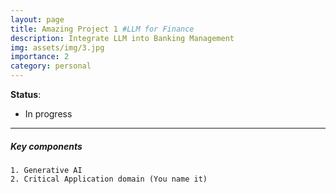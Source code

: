 ```yaml
---
layout: page
title: Amazing Project 1 #LLM for Finance
description: Integrate LLM into Banking Management
img: assets/img/3.jpg
importance: 2
category: personal
---
```


**Status**:
- In progress

---
##### Key components
    1. Generative AI
    2. Critical Application domain (You name it)